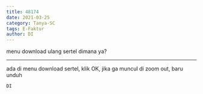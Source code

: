 ```yaml
---
title: 48174
date: 2021-03-25
category: Tanya-SC
tags: E-Faktur
author: DI
---
```


menu download ulang sertel dimana ya?

---

ada di menu download sertel, klik OK, jika ga muncul di zoom out, baru unduh

`DI`
